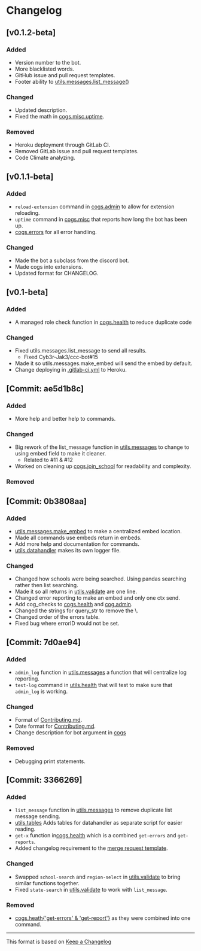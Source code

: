 # Changelog

<!-- markdownlint-disable MD001 MD003 MD024 -->

<!--

[LATEST]
---

### Added

### Changed

### Removed
-->

[v0.1.2-beta]
---

### Added

- Version number to the bot.
- More blacklisted words.
- GitHub issue and pull request templates.
- Footer ability to [utils.messages.list_message()](utils/messages.py)

### Changed

- Updated description.
- Fixed the math in [cogs.misc.uptime](cogs/misc.py).

### Removed

- Heroku deployment through GitLab CI.
- Removed GitLab issue and pull request templates.
- Code Climate analyzing.

[v0.1.1-beta]
---

### Added

- `reload-extension` command in [cogs.admin](cogs/admin.py) to allow for extension reloading.
- `uptime` command in [cogs.misc](cogs/misc.py) that reports how long the bot has been up.
- [cogs.errors](cogs/errors.py) for all error handling.

### Changed

- Made the bot a subclass from the discord bot.
- Made cogs into extensions.
- Updated format for CHANGELOG.

[v0.1-beta]
---

### Added

- A managed role check function in [cogs.health](cogs/health.py) to reduce duplicate code

### Changed

- Fixed utils.messages.list_message to send all results.
  - Fixed Cyb3r-Jak3/ccc-bot#15
- Made it so utils.messages.make_embed will send the embed by default.
- Change deploying in [.gitlab-ci.yml](.gitlab-ci.yml) to Heroku.

[Commit: ae5d1b8c]
---

### Added

- More help and better help to commands.

### Changed

- Big rework of the list_message function in [utils.messages](utils/messages.py) to change to using embed field to make it cleaner.
  - Related to #11 & #12
- Worked on cleaning up [cogs.join_school](cogs/schools.py) for readability and complexity.

### Removed

[Commit: 0b3808aa]
---

### Added

- [utils.messages.make_embed](utils/messages.py) to make a centralized embed location.
- Made all commands use embeds return in embeds.
- Add more help and documentation for commands.
- [utils.datahandler](utils/datahandler.py) makes its own logger file.

### Changed

- Changed how schools were being searched. Using pandas searching rather then list searching.
- Made it so all returns in [utils.validate](utils/validate.py) are one line.
- Changed error reporting to make an embed and only one ctx send.
- Add cog_checks to [cogs.health](cogs/health.py) and [cog.admin](cogs/admin.py).
- Changed the strings for query_str to remove the \\.
- Changed order of the errors table.
- Fixed bug where errorID would not be set.

[Commit: 7d0ae94]
---

### Added

- `admin_log` function in [utils.messages](utils/messages.py) a function that will centralize log reporting.
- `test-log` command in [utils.health](cogs/health.py) that will test to make sure that `admin_log` is working.

### Changed

- Format of [Contributing.md](CONTRIBUTING.md).
- Date format for [Contributing.md](CONTRIBUTING.md).
- Change description for bot argument in [cogs](cogs/)

### Removed

- Debugging print statements.

[Commit: 3366269]
---

### Added

- `list_message` function in [utils.messages](utils/messages.py) to remove duplicate list message sending.
- [utils.tables](utils/tables.py) Adds tables for datahandler as separate script for easier reading.
- `get-x` function in[cogs.health](cogs/health.py) which is a combined `get-errors` and `get-reports`.
- Added changelog requirement to the [merge request template](.gitlab/merge_request_templates/default.md).

### Changed

- Swapped `school-search` and `region-select` in [utils.validate](utils/validate.py) to bring similar functions together.
- Fixed `state-search` in [utils.validate](utils/validate.py) to work with `list_message`.

### Removed

- [cogs.heath{'get-errors' & 'get-report'}](cogs/health.py) as they were combined into one command.

---
This format is based on [Keep a Changelog](https://keepachangelog.com/en/1.0.0/)
